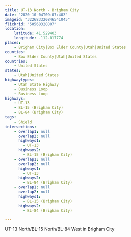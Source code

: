 ```yaml
---
title: UT-13 North - Brigham City
date: "2020-10-04T09:07:40Z"
imageid: "322683320846541045"
flickrid: "50568320807"
location:
    latitude: 41.529403
    longitude: -112.017774
places:
    - Brigham City|Box Elder County|Utah|United States
counties:
    - Box Elder County|Utah|United States
countries:
    - United States
states:
    - Utah|United States
highwaytypes:
    - Utah State Highway
    - Business Loop
    - Business Loop
highways:
    - UT-13
    - BL-15 (Brigham City)
    - BL-84 (Brigham City)
tags:
    - Shield
intersections:
    - overlap1: null
      overlap2: null
      highways1:
        - UT-13
      highways2:
        - BL-15 (Brigham City)
    - overlap1: null
      overlap2: null
      highways1:
        - UT-13
      highways2:
        - BL-84 (Brigham City)
    - overlap1: null
      overlap2: null
      highways1:
        - BL-15 (Brigham City)
      highways2:
        - BL-84 (Brigham City)

---
```

UT-13 North/BL-15 North/BL-84 West in Brigham City